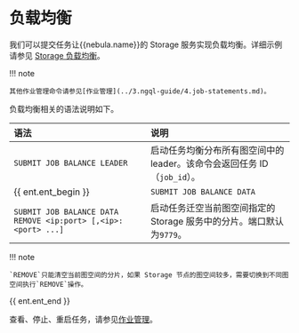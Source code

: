 # 负载均衡

我们可以提交任务让{{nebula.name}}的 Storage 服务实现负载均衡。详细示例请参见 [Storage 负载均衡](../8.service-tuning/load-balance.md)。

!!! note

    其他作业管理命令请参见[作业管理](../3.ngql-guide/4.job-statements.md)。

负载均衡相关的语法说明如下。

|语法|说明|
|:---|:---|
|`SUBMIT JOB BALANCE LEADER`|启动任务均衡分布所有图空间中的 leader。该命令会返回任务 ID（`job_id`）。|
{{ ent.ent_begin }}|`SUBMIT JOB BALANCE DATA`|启动任务均衡分布当前图空间中的所有分片。该命令会返回任务 ID（`job_id`）。|
|`SUBMIT JOB BALANCE DATA REMOVE <ip:port> [,<ip>:<port> ...]`|启动任务迁空当前图空间指定的 Storage 服务中的分片。端口默认为`9779`。|

!!! note

    `REMOVE`只能清空当前图空间的分片，如果 Storage 节点的图空间较多，需要切换到不同图空间执行`REMOVE`操作。

{{ ent.ent_end }}

查看、停止、重启任务，请参见[作业管理](../3.ngql-guide/4.job-statements.md)。

